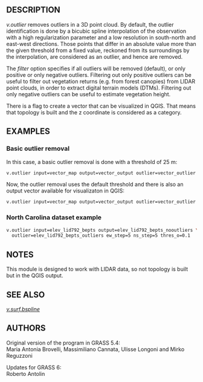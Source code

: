 ## DESCRIPTION

*v.outlier* removes outliers in a 3D point cloud. By default, the
outlier identification is done by a bicubic spline interpolation of the
observation with a high regularization parameter and a low resolution in
south-north and east-west directions. Those points that differ in an
absolute value more than the given threshold from a fixed value,
reckoned from its surroundings by the interpolation, are considered as
an outlier, and hence are removed.

The *filter* option specifies if all outliers will be removed (default),
or only positive or only negative outliers. Filtering out only positive
outliers can be useful to filter out vegetation returns (e.g. from
forest canopies) from LIDAR point clouds, in order to extract digital
terrain models (DTMs). Filtering out only negative outliers can be
useful to estimate vegetation height.

There is a flag to create a vector that can be visualized in QGIS. That
means that topology is built and the z coordinate is considered as a
category.

## EXAMPLES

### Basic outlier removal

In this case, a basic outlier removal is done with a threshold of 25 m:

```sh
v.outlier input=vector_map output=vector_output outlier=vector_outlier thres_O=25
```

Now, the outlier removal uses the default threshold and there is also an
output vector available for visualizaton in QGIS:

```sh
v.outlier input=vector_map output=vector_output outlier=vector_outlier qgis=vector_qgis
```

### North Carolina dataset example

```sh
v.outlier input=elev_lid792_bepts output=elev_lid792_bepts_nooutliers \
  outlier=elev_lid792_bepts_outliers ew_step=5 ns_step=5 thres_o=0.1
```

## NOTES

This module is designed to work with LIDAR data, so not topology is
built but in the QGIS output.

## SEE ALSO

*[v.surf.bspline](v.surf.bspline.md)*

## AUTHORS

Original version of the program in GRASS 5.4:  
Maria Antonia Brovelli, Massimiliano Cannata, Ulisse Longoni and Mirko
Reguzzoni  
  
Updates for GRASS 6:  
Roberto Antolin

